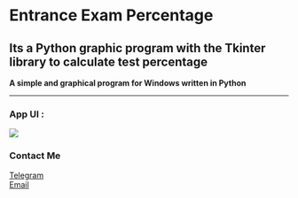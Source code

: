 # Entrance Exam Percentage

<h2>Its a Python graphic program with the Tkinter library to calculate test percentage</h2>

<b>A simple and graphical program for Windows written in Python</b>
<br>

-------------------------------------------------------


<h3>App UI :</h3>
<img src=https://s4.uupload.ir/files/capture_2jkj.png>


<h3>Contact Me</h3>

<a href="https://t.me/LampStack">Telegram</a><br>
<a href="mailto:xialop@outlook.com">Email</a>
